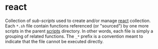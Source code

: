 react
=====

Collection of _sub-scripts_ used to create and/or manage [react](../../../fiddles/react) collection.  
Each `*.sh` file contain functions referenced (or "sourced") by one more scripts in the parent [scripts](../..)
directory.  In other words, each file is simply a grouping of related functions.  The `_*` prefix is
a convention meant to indicate that the file cannot be executed directly.

